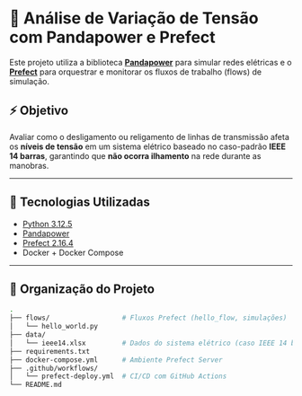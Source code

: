 # 🔌 Análise de Variação de Tensão com Pandapower e Prefect

Este projeto utiliza a biblioteca [**Pandapower**](https://www.pandapower.org/) para simular redes elétricas e o [**Prefect**](https://docs.prefect.io/) para orquestrar e monitorar os fluxos de trabalho (flows) de simulação.

## ⚡ Objetivo

Avaliar como o desligamento ou religamento de linhas de transmissão afeta os **níveis de tensão** em um sistema elétrico baseado no caso-padrão **IEEE 14 barras**, garantindo que **não ocorra ilhamento** na rede durante as manobras.

---

## 🧰 Tecnologias Utilizadas

- [Python 3.12.5](https://www.python.org/)
- [Pandapower](https://www.pandapower.org/)
- [Prefect 2.16.4](https://docs.prefect.io/)
- Docker + Docker Compose

---

## 🧪 Organização do Projeto

```bash
.
├── flows/                  # Fluxos Prefect (hello_flow, simulações)
│   └── hello_world.py
├── data/
│   └── ieee14.xlsx         # Dados do sistema elétrico (caso IEEE 14 barras)
├── requirements.txt
├── docker-compose.yml      # Ambiente Prefect Server
├── .github/workflows/
│   └── prefect-deploy.yml  # CI/CD com GitHub Actions
└── README.md
